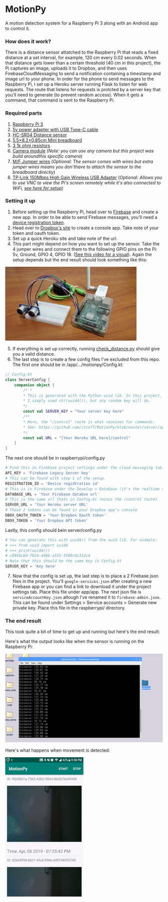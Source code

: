 
# MotionPy
A motion detection system for a Raspberry Pi 3 along with an Android app to control it. 

### How does it work? 
There is a distance sensor attatched to the Raspberry Pi that reads a fixed distance at a set interval, for example, 120 cm every 0.02 seconds. When that distance gets lower than a certain threshold (40 cm in this project), the Pi captures an image, uploads it to Dropbox, and then uses FirebaseCloudMessaging to send a notification containing a timestamp and image url to your phone. In order for the phone to send messages to the Raspberry Pi, I set up a Heroku server running Flask to listen for web requests. The route that listens for requests is protcted by a server key that you'll need to generate (to prevent random access). When it gets a command, that command is sent to the Raspberry Pi.

### Required parts
1) [Raspberry Pi 3](https://www.adafruit.com/product/3775?gclid=Cj0KCQjw7sDlBRC9ARIsAD-pDFraBQQclP4U5d4Z5qLc5kEgVZE71GuaBx1SW1VR0xpsSzxjjSjf1ycaAuubEALw_wcB)
2) [5v power adapter with USB Type-C cable](https://www.amazon.com/s?k=5v+2.5a+adapter&ref=nb_sb_noss_1)
3) [HC-SR04 Distance sensor](https://www.amazon.com/gp/product/B01GNEHJNC/ref=ppx_yo_dt_b_asin_title_o06_s00?ie=UTF8&psc=1)
4) [5.5×8.2×0.85cm Mini breadboard](https://www.amazon.com/gp/product/B0135IQ0ZC/ref=ppx_yo_dt_b_asin_title_o05_s00?ie=UTF8&psc=1)
5) [3 1k ohm resistors](https://www.amazon.com/gp/product/B07HDDWFDD/ref=ppx_yo_dt_b_asin_title_o05_s01?ie=UTF8&psc=1)
6) [Camera module](https://www.amazon.com/gp/product/B012V1HEP4/ref=ppx_yo_dt_b_asin_title_o03_s00?ie=UTF8&psc=1) (_Note: you can use any camera but this project was build aroundthis specific camera_)
7) [M/F Jumper wires](https://www.amazon.com/gp/product/B01GNEHJNC/ref=ppx_yo_dt_b_asin_title_o06_s00?ie=UTF8&psc=1) (_Optional: The sensor comes with wires but extra jumper wires means you don'thave to attach the sensor to the breadboard directly_)
8) [TP-Link 150Mbps High Gain Wireless USB Adapter](https://www.amazon.com/TP-Link-TL-WN722N-Wireless-network-Adapter/dp/B002SZEOLG/ref=asc_df_B002SZEOLG/?tag=hyprod-20&linkCode=df0&hvadid=312727440900&hvpos=1o1&hvnetw=g&hvrand=517085771556718726&hvpone=&hvptwo=&hvqmt=&hvdev=c&hvdvcmdl=&hvlocint=&hvlocphy=9011804&hvtargid=pla-318320045266&psc=1) (_Optional: Allows you to use VNC to view the Pi's screen remotely while it's also connected to WiFi, [see here for setup](https://www.raspberrypi.org/documentation/remote-access/vnc/)_)

### Setting it up
1) Before setting up the Raspberry Pi, head over to [Firebase](https://firebase.google.com/) and create a new app. In order to be able to send Firebase messages, you'll need a [device registration token](https://firebase.google.com/docs/cloud-messaging/android/client).
2) Head over to [Dropbox's site](https://www.dropbox.com/developers) to create a console app. Take note of your token and oauth token.
3) Set up a quick Heroku site and take note of the url.
4) This part might depend on how you want to set up the sensor. Take the 4 jumper wires and connect them to the following GPIO pins on the Pi: 5v, Ground, GPIO 4, GPIO 18. ([See this video for a visual](https://www.youtube.com/watch?v=kqJ8WYQu68w&)). Again the setup depends but the end result should look something like this:

<img src="https://github.com/ctcuff/MotionPy/blob/master/images/materials.jpg" width="420"></img>

5) If everything is set up correctly, running [check_distance.py](https://github.com/ctcuff/MotionPy/blob/master/raspberrypi/check_distance.py) should give you a valid distance.
6) The last step is to create a few config files I've excluded from this repo. The first one should be in /app/.../motionpy/Config.kt:

```kotlin
// Config.kt
class ServerConfig {
    companion object {
        /* *
        * This is generated with the Python uuid lib. In this project,
        * I simply used str(uuid4()), but any random key will do.
        */
        const val SERVER_KEY = "Your server key here"
        /**
        * Here, the "/control" route is what receives for commands.
        * See: https://github.com/ctcuff/MotionPy/blob/master/server/app.py#L43
        */
        const val URL = "[Your Heroku URL here]/control"
    }
}
```
The next one should be in raspberrypi/config.py
```python
# Find this in Firebase project settings under the cloud messaging tab.
API_KEY = 'Firebase Legacy Server key'
# This can be found with step 1 of the setup.
REGISTRATION_ID = 'Device regidtration id'
# This is in Firebase under the Develop > Database (it's the realtime database URL) 
DATABASE_URL = 'Your Firebase databse url'
# This is the same url thats in Config.kt (minus the /control route)
SERVER_URL = 'Your Heroku server URL'
# These 2 tokens can be found in your Dropbox app's console
DBOX_OAUTH_TOKEN = 'Your Dropbox Oauth token'
DBOX_TOKEN = 'Your Dropbox API token'

```
Lastly, this config should bein server/config.py
```python
# You can generate this with uuid4() from the uuid lib. For example:
# >>> from uuid import uuid4
# >>> print(uuid4())
# c0958cb9-7b24-448b-a555-5f89c0c312c4
# Note that this should be the same key in Config.kt
SERVER_KEY = 'Key here'
```
7) Now that the config is set up, the last step is to place a 2 Firebase json files in the project. You'll `google-services.json` after creating a new Firebase app or you can find a link to download it under the project settings tab. Place this file under app/app. The next json file is `serviceAccountKey.json` altough I've renamed it to `firebase-admin.json`. This can be found under Settings > Service accounts > Generate new private key. Place this file in the raspberrypi/ directory.

### The end result
This took quite a bit of time to get up and running but here's the end result:

Here's what the output looks like when the sensor is running on the Raspberry Pi:

<img src="https://github.com/ctcuff/MotionPy/blob/master/images/sensor-running.png" width="550"></img>

Here's what happens when movement is detected:

<img src="https://github.com/ctcuff/MotionPy/blob/master/images/app-movement.gif" width="250"></img>

